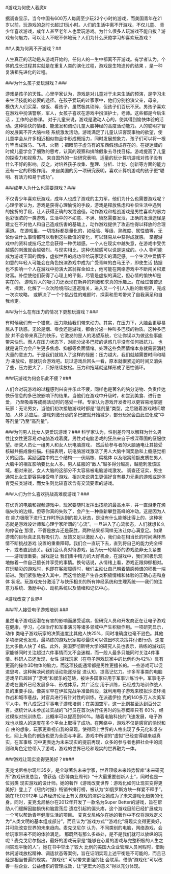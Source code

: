 #游戏为何使人着魔#

  据调查显示，当今中国有600万人每周至少玩22个小时的游戏，而美国青年在21岁以前，玩游戏的总时长超过1玩小时。人们的生活中离不开游戏，不仅儿童、
青少年喜欢游戏，成年人甚至老年人也爱玩游戏。为什么很多人玩游戏不能自拔？游戏有何魅力，可以让人不眠不休地玩？人们为什么厌倦学习却喜欢玩游戏？

##人类为何离不开游戏？##

  人生真正的活动是从游戏开始的，任何人的一生中都离不开游戏。有学者认为，个体的成长过程其实就是在重复人类的演化过程，游戏是生物遗传的结果
，是一种复演祖先进化的过程。	
	
###为什么孩子爱玩游戏？###

  游戏是孩子的天性。心里学家认为，游戏是对儿童对于未来生活的预演，是学习未来生活技能的必要的途径。在孩子爱玩的过家家中，他们分别扮演父亲，母亲，
模仿大人们买菜、做饭、看孩子，虽然极其琐碎，但孩子们百玩不厌。男孩子喜欢在游戏中扮演警察，军人，女孩子喜欢在游戏中扮演护士，老师。这些都是今后生活
，工作的必修课。
  对于儿童来说，游戏是激动人心的，使其得到愉快体验的活动。这种愉快的情绪、能激发和调动儿童大脑神经的高度活动能力。人的聪明才智的发展离不开大脑神经
系统激发活动。游戏满足了儿童认识客观事物的欲望，使儿童学会从许多相近相似物品中形成概括力，同时发展想象力。孩子们可以将一根竹竿当成骏马、飞机、火箭
；把眼前子虚乌有的东西假想成存在的。在捉迷藏的时候儿童学会了细致的思考，认真的观察和排除假象去寻找目标。游戏提高了儿童的探索力和视察力。
  来自国外的一些研究表明，适量的玩计算机游戏对孩子没有什么不好的影响。反之，对培养孩子收集、整理、分析、计划、创新等方面的能力还有一定的积极作用。
来自美国的另一项研究表明，喜欢计算机游戏的孩子更“聪明、有活力和易于成功”。

###成年人为什么也需要游戏？###

  不仅青少年喜欢玩游戏，成年人也成了游戏的主力军，他们为什么也需要游戏呢？心理学家认为，游戏是获得心理愉悦的手段，游戏是释放焦虑和补偿生活中遇到
的挫折的手段，让人获得正确的发泄途径。动作游戏和枪战游戏是男性喜欢的暴力色彩很浓的一类游戏，生活中的不如意、不满、愤怒需要发泄，正确的发泄途径是
建立在不对他人和自己造成伤害的基础上，动作游戏提供了攻击性得以释放的合理渠道。
  在游戏里，一切指标都是量化的，如经验、等级、熟练度、属性值等，无论你做什么事情都可以看到这些数值的变化，可以轻易从中获得成就感。
  掌握游戏中的资料或技巧之后会获得一种优越感。一个人在现实中越失意，在游戏中受优越感的刺激就会越强烈。与现实相比，这种优越感可以说是速成的。小人
物可能成为游戏王国的偶像，虚拟世界的成功带给玩家现实的满足感。一个生活中爱情不如意的年轻人可能会在角色扮演游戏中成为广受青睐的白马王子，即使生活
拮据也不影响一个人在游戏中扮演大富翁挥金如土，他可能在网络游戏中不断闯关积累财富。补偿使他们获得了心理上的平衡，尽管是虚拟的满足，但心情的愉快却是
实在的。
  游戏对人的吸引力还表现在新异的刺激和求真的乐趣上。在经过苦苦思考、探索，化解了一次次险境闯过道道难关，进入又一个引人入胜的新境界，完成一次次攻略，
或解决了一个个挑战性的难题时，探索和思考带来了自我满足和自我肯定。

###为什么在有压力的情况下更想玩游戏？###

  有时候我们有一个错觉，压力能给我们带来动力。其实，在压力下，大脑会更容易屈从于诱惑。无论是烟、零食还是游戏，都会分泌一种叫多巴胺的物质。这种多巴胺
并不会带来真正的快乐，它激发的是人的渴望系统，它让你误以为做这些事能带来快乐。而人在压力状态下，对能分泌多巴胺的诱惑几乎没有任何抵抗力。
	也就是说压力会产生更多焦虑、抑郁等负面情绪。处理这些负面情绪本身就需要消耗大量的意志力。于是我们就陷入了这样的怪圈：压力越大，我们就越需要时间和精力
来放松，那就玩会游戏吧。玩过游戏后回头一看，原本就很紧迫的时间又消失了些，压力更大了，只好继续放松。压力和拖延就这样形成了恶性循环。
	
###玩游戏为何会乐此不疲？###
	
  人们会对玩游戏的过程感到兴奋并乐此不疲，同样也是著名的脑分泌物、负责传达快乐信息的多巴胺影响下的结果。当他们在游戏中升级时，和尝到美食、进行恋爱，
乃至吸毒等成瘾活动时的感受一样。专家认为游戏开发者可以更容易地掌握玩家：无论男女，当他们初次接触游戏时都是“低剂量”类型，之后随着游戏时间增加，人体
适应后，游戏刺激分泌的多巴胺就开始减少，部分玩家会由此进化成“中等剂量”乃至“高剂量”。
	
###为何男人比女人更爱玩游戏？###
  科学家认为，性别差异可以解释为什么男性比女性更容易对电脑游戏着魔。男性对电脑游戏的狂热来自于根深蒂固的征服欲望。研究人员让一组男人和女人玩电脑游戏，
然后给参与者的大脑通电让其接受核磁共振成像扫描。扫描表明，玩电脑游戏激活了男人大脑中同奖励和上瘾感觉相关的回路。奖励回路中的三个结构——伏隔核、扁桃体
以及眼窝前额皮质在男人大脑中的相互影响要比女人多。男人征服的“敌人”越多得分越高，越能刺激该区域。相对来说，女人大脑的这部分不太容易被电脑游戏激发。
调查还证实，男生通常比女生更容易接受电子游戏，相对来说男生更偏好含有暴力元素的游戏或是体育竞技类游戏，而女生则比较喜欢含有交流要素的游戏。

###人们为什么喜欢挑战高难度游戏？###

  在优秀的电脑和视频游戏中，玩家要随时发挥出技能的最高水平，并一直游走在濒临失败的边缘。但等你真的失败了，会产生一种重新攀登高峰的冲动。这是因为人在
能力极限下进行工作时所达到的投入状态，是没有什么能够比得上的，这种状态就是游戏设计师和心理学家所谓的“心流”。一旦进入了心流状态，人们就想长久的停留在
那里，不管是放弃还是获胜，两种结果都同样无法让你心满意足。如果游戏的目标真正具有吸引力、反馈又足以激励人心，我们会在相当长的时间满怀热情不断挑战游戏
设置的重重障碍。我们会一直玩下去，直到将自己的能力完全榨干，或者直到通关。我们会认真对待游戏，因为玩一轮精彩的游戏绝非无关紧要——游戏很重要。游戏是让
我们集中精力的大好机会，在游戏中，我们积极乐观地做着一件自己擅长并享受的事情。换句话说，从情绪上看，游戏正跟抑郁相对。
  在玩精彩的游戏时，也即在客服障碍时，我们主动让自己朝着情感频谱的积极一端前进。我们紧张地投入其中，而这恰恰是产生各类积极情绪和体验的正确心态和身体
状况。玩游戏充分激活了与快乐相关的所有神经系统和生理系统——我们的注意力系统、激励中心、动机系统以及情绪和记忆中心。

#游戏改变了世界#
	
###军人接受电子游戏培训 ###

  虽然电子游戏因潜在有害的影响而屡受诟病，但研究人员和开发商正在让电子游戏在健康，学习，心理治疗和军事演习等诸多领域中产生积极作用。一项研究显示，动作
类电子游戏玩家的决策速度比其他人快25%，同时准确度也毫不逊色。其他多项研究也发现，最熟练的游戏玩家每秒最快可以做出6次决策并付诸行动，速度比大多数人快了
4倍。此外，美国罗彻斯特大学的研究人员也表示，熟练的游戏玩家能够同时关注超过六件事情而又不会迷糊，而一般人最多只能同时关注4件事情。科研人员还发现，女性
游戏玩家（在电子游戏玩家中的比例约为42%）具有更高的操作3D物体的脑力，而这项技能通常都是男性更擅长的。一些游戏可以促进思考。这种解决问题的活动能逐渐促
进认知，提高记忆力。许多军事类的电脑游戏早已超越了“游戏”和娱乐的范畴，被许多国家应用于军事训练当中。军事电子游戏在国外已经发展多年、形成体系，并广泛应
用于训练，已经成为培训作战人员的重要手段。像美军早在伊拉克战争准备阶段，就利用电子游戏来模拟沙漠环境作战和城市巷战，对官兵进行有针对性的训练。在派遣伊拉
克的140多万人次美军军人中，有八成受过军事电子游戏培训；在美国空军，这一比例甚至达到百分之百。据统计从未参加过实战的飞行员在首次执行任务时的生存概率只有
60%，经过模拟对抗训练后，此概率可以提高到90%。随着电脑科技的飞速发展，电子游戏也以惊人的速度在多个平台上取得了成功。在网络中，游戏不仅是感官的愉悦和自
由的想象，玩家更重视自我的呈现，使得网上世界的人格出现了多元化和复杂化，网上角色的创造也更为全面与丰富。游戏中所谓的“虚拟”已经变得越来越真实，在军事练
习中更表达为未来现实的提前再现，众多的参与者也把社会中的规则和角色定位带入了游戏，游戏的世界已经和现实的世界融为一体。
	
###游戏让现实变得更美好？####

  麦克戈尼格尔现年35岁，是全球著名未来学家，世界顶级未来趋势智库“未来研究所”游戏研发总监，曾获选《彭博商业周刊》“十大最重要创新人士”，同时也是一位另类
现实游戏的设计师。她的著作《游戏改变世界：游戏化如何让现实变得更美好》登上了《纽约时报》畅销书排行榜，被认为“如俄罗斯方块一样爱不释手”。她在TED2012年
世界经济论坛上有关游戏的演讲让她成为了未来游戏化趋势的化身。同时，麦克戈尼格尔在2012年开发了一款名为Super Better的游戏，旨在帮助人们缓解因脑损伤和脑震荡后
遗症引起的偏头疼，这个游戏目前已经扩展成为一个可以帮助青年健康生活的项目。
  麦克戈尼格尔在她的著作中不仅将游戏定义为“人类文明的基本组成部分”，而且认为“游戏方式”“游戏化”将现实变得更美好，并可能改变世界的未来趋向。麦克戈尼尔
认为，不同类别的电脑，网络游戏，会给玩家带来不同的体验满足。
  那既然有那么多益处，是不是我们就可以放纵的玩呢？麦克戈尼尔指出，最好的游戏玩家是“能够在心爱的游戏与完整积极的人生之间实现平衡的人”。她在书中举出了较大
比例的美国大企业管理人员闲暇时，借助休闲游戏放松精神、调适状态等案例，旨在证明实现上述平衡是不可能的，而且已经是相当普遍的现实。“游戏化” 可以带来更强的社
会联系，借助“游戏化”可以改善一些企业、公益组织的管理成效，让“更宏大的意义”得以充分体现。